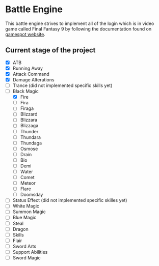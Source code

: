 ﻿# Battle Engine

This battle engine strives to implement all of the login which is in video game called Final Fantasy 9 by following the documentation found on [gamespot website](https://gamefaqs.gamespot.com/ps/197338-final-fantasy-ix/faqs/44329).

## Current stage of the project

- [x] ATB
- [x] Running Away
- [x] Attack Command
- [x] Damage Alterations
- [ ] Trance (did not implemented specific skills yet)
- [ ] Black Magic
    - [x] Fire
    - [ ] Fira
    - [ ] Firaga
    - [ ] Blizzard
    - [ ] Blizzara
    - [ ] Blizzaga
    - [ ] Thunder
    - [ ] Thundara
    - [ ] Thundaga
    - [ ] Osmose
    - [ ] Drain
    - [ ] Bio
    - [ ] Demi
    - [ ] Water
    - [ ] Comet
    - [ ] Meteor
    - [ ] Flare
    - [ ] Doomsday
- [ ] Status Effect (did not implemented specific skilles yet)
- [ ] White Magic
- [ ] Summon Magic
- [ ] Blue Magic
- [ ] Steal
- [ ] Dragon
- [ ] Skills
- [ ] Flair
- [ ] Sword Arts
- [ ] Support Abilities
- [ ] Sword Magic

